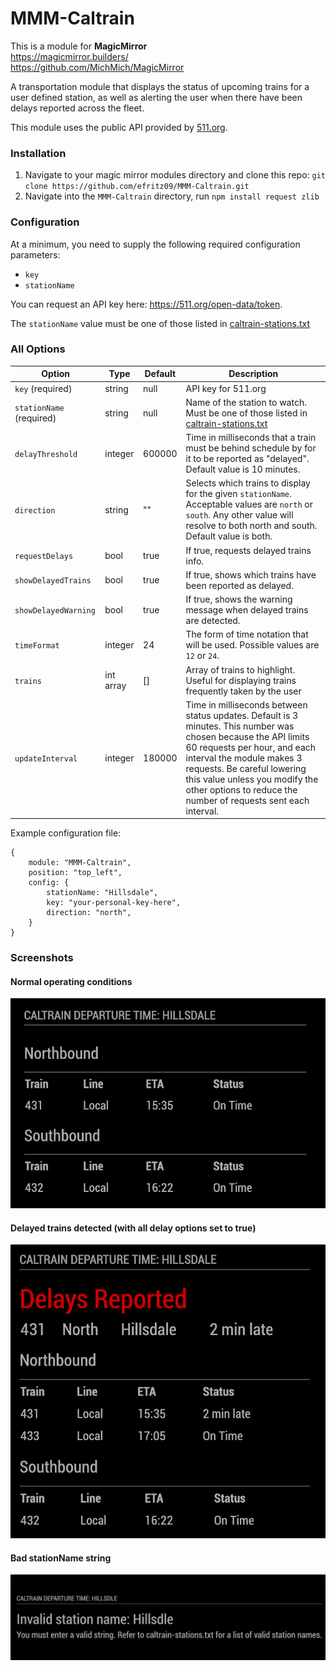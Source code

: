 # MMM-Caltrain

This is a module for <strong>MagicMirror</strong><br>
https://magicmirror.builders/<br>
https://github.com/MichMich/MagicMirror


A transportation module that displays the status of upcoming trains for a user defined station, as well as alerting the user when there have been delays reported across the fleet.

This module uses the public API provided by [511.org](https://511.org/).

### Installation
1. Navigate to your magic mirror modules directory and clone this repo:
`git clone https://github.com/efritz09/MMM-Caltrain.git`
2. Navigate into the `MMM-Caltrain` directory, run `npm install request zlib`


### Configuration

At a minimum, you need to supply the following required configuration parameters:
* `key`
* `stationName`

You can request an API key here: https://511.org/open-data/token.

The `stationName` value must be one of those listed in [caltrain-stations.txt](caltrain-stations.txt)

### All Options

| Option                   | Type      | Default | Description                                                                                                                                                                                                                                                                                                   |
|--------------------------|-----------|---------|---------------------------------------------------------------------------------------------------------------------------------------------------------------------------------------------------------------------------------------------------------------------------------------------------------------|
| `key` (required)         | string    | null    | API key for 511.org                                                                                                                                                                                                                                                                                           |      
| `stationName` (required) | string    | null    | Name of the station to watch. Must be one of those listed in [caltrain-stations.txt](caltrain-stations.txt)                                                                                                                                                                                                   |
| `delayThreshold`         | integer   | 600000  | Time in milliseconds that a train must be behind schedule by for it to be reported as "delayed". Default value is 10 minutes.                                                                                                                                                                                 |
| `direction`              | string    | ""      | Selects which trains to display for the given `stationName`. Acceptable values are `north` or `south`. Any other value will resolve to both north and south. Default value is both.                                                                                                                           |
| `requestDelays`          | bool      | true    | If true, requests delayed trains info.                                                                                                                                                                                                                                                                        |
| `showDelayedTrains`      | bool      | true    | If true, shows which trains have been reported as delayed.                                                                                                                                                                                                                                                    |
| `showDelayedWarning`     | bool      | true    | If true, shows the warning message when delayed trains are detected.                                                                                                                                                                                                                                          |
| `timeFormat`             | integer   | 24      | The form of time notation that will be used. Possible values are `12` or `24`.                                                                                                                                                                                                                                |
| `trains`                 | int array | []      | Array of trains to highlight. Useful for displaying trains frequently taken by the user                                                                                                                                                                                                                       |
| `updateInterval`         | integer   | 180000  | Time in milliseconds between status updates. Default is 3 minutes. This number was chosen because the API limits 60 requests per hour, and each interval the module makes 3 requests. Be careful lowering this value unless you modify the other options to reduce the number of requests sent each interval. |

Example configuration file: 
```
{
	module: "MMM-Caltrain",
	position: "top_left",
	config: {
		stationName: "Hillsdale",
		key: "your-personal-key-here",
		direction: "north",
	}
}
```

### Screenshots

#### Normal operating conditions
![Normal station status](screenshots/normal.png)

#### Delayed trains detected (with all delay options set to true)
![Delays detected](screenshots/delays.png)

#### Bad stationName string
![Bad station name](screenshots/error.png)
